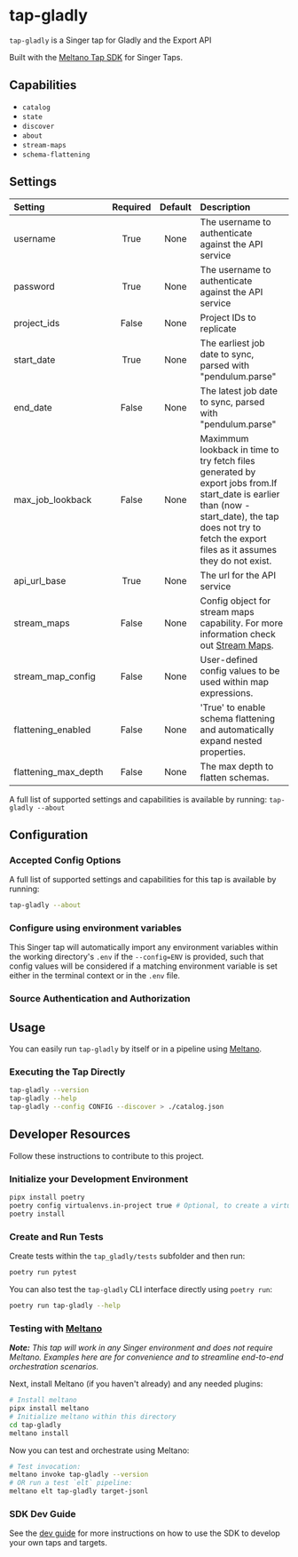 # tap-gladly

`tap-gladly` is a Singer tap for Gladly and the Export API

Built with the [Meltano Tap SDK](https://sdk.meltano.com) for Singer Taps.

<!--

Developer TODO: Update the below as needed to correctly describe the install procedure. For instance, if you do not have a PyPi repo, or if you want users to directly install from your git repo, you can modify this step as appropriate.

## Installation

Install from PyPi:

```bash
pipx install tap-gladly
```

Install from GitHub:

```bash
pipx install git+https://github.com/ORG_NAME/tap-gladly.git@main
```

-->

## Capabilities

* `catalog`
* `state`
* `discover`
* `about`
* `stream-maps`
* `schema-flattening`

## Settings

| Setting             | Required | Default | Description |
|:--------------------|:--------:|:-------:|:------------|
| username            | True     | None    | The username to authenticate against the API service |
| password            | True     | None    | The username to authenticate against the API service |
| project_ids         | False    | None    | Project IDs to replicate |
| start_date          | True     | None    | The earliest job date to sync, parsed with "pendulum.parse" |
| end_date            | False    | None    | The latest job date to sync, parsed with "pendulum.parse" |
| max_job_lookback    | False    | None    | Maximmum lookback in time to try fetch files generated by export jobs from.If start_date is earlier than (now - start_date), the tap does not try to fetch the export files as it assumes they do not exist. |
| api_url_base        | True     | None    | The url for the API service |
| stream_maps         | False    | None    | Config object for stream maps capability. For more information check out [Stream Maps](https://sdk.meltano.com/en/latest/stream_maps.html). |
| stream_map_config   | False    | None    | User-defined config values to be used within map expressions. |
| flattening_enabled  | False    | None    | 'True' to enable schema flattening and automatically expand nested properties. |
| flattening_max_depth| False    | None    | The max depth to flatten schemas. |

A full list of supported settings and capabilities is available by running: `tap-gladly --about`

## Configuration

### Accepted Config Options

A full list of supported settings and capabilities for this
tap is available by running:

```bash
tap-gladly --about
```

### Configure using environment variables

This Singer tap will automatically import any environment variables within the working directory's
`.env` if the `--config=ENV` is provided, such that config values will be considered if a matching
environment variable is set either in the terminal context or in the `.env` file.

### Source Authentication and Authorization

<!--
Developer TODO: If your tap requires special access on the source system, or any special authentication requirements, provide those here.
-->

## Usage

You can easily run `tap-gladly` by itself or in a pipeline using [Meltano](https://meltano.com/).

### Executing the Tap Directly

```bash
tap-gladly --version
tap-gladly --help
tap-gladly --config CONFIG --discover > ./catalog.json
```

## Developer Resources

Follow these instructions to contribute to this project.

### Initialize your Development Environment

```bash
pipx install poetry
poetry config virtualenvs.in-project true # Optional, to create a virtual env
poetry install
```

### Create and Run Tests

Create tests within the `tap_gladly/tests` subfolder and
  then run:

```bash
poetry run pytest
```

You can also test the `tap-gladly` CLI interface directly using `poetry run`:

```bash
poetry run tap-gladly --help
```

### Testing with [Meltano](https://www.meltano.com)

_**Note:** This tap will work in any Singer environment and does not require Meltano.
Examples here are for convenience and to streamline end-to-end orchestration scenarios._

<!--
Developer TODO:
Your project comes with a custom `meltano.yml` project file already created. Open the `meltano.yml` and follow any "TODO" items listed in
the file.
-->

Next, install Meltano (if you haven't already) and any needed plugins:

```bash
# Install meltano
pipx install meltano
# Initialize meltano within this directory
cd tap-gladly
meltano install
```

Now you can test and orchestrate using Meltano:

```bash
# Test invocation:
meltano invoke tap-gladly --version
# OR run a test `elt` pipeline:
meltano elt tap-gladly target-jsonl
```

### SDK Dev Guide

See the [dev guide](https://sdk.meltano.com/en/latest/dev_guide.html) for more instructions on how to use the SDK to
develop your own taps and targets.
